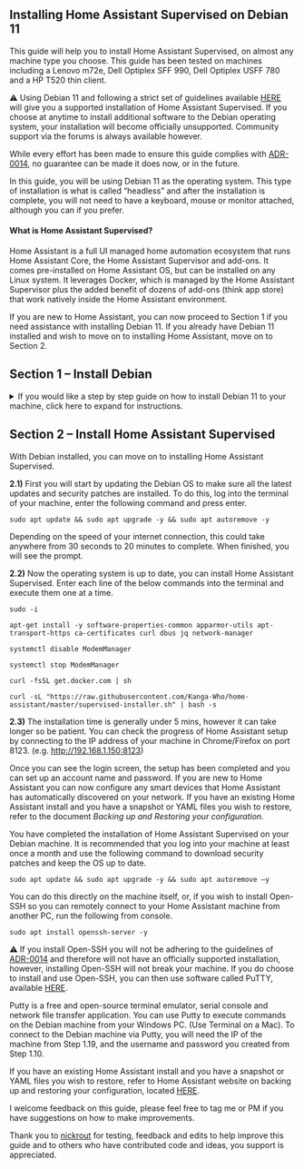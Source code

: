 ## Installing Home Assistant Supervised on Debian 11

This guide will help you to install Home Assistant Supervised, on almost any machine type you choose. This guide has been tested on machines including a Lenovo m72e, Dell Optiplex SFF 990, Dell Optiplex USFF 780 and a HP T520 thin client.

:warning: Using Debian 11 and following a strict set of guidelines available [HERE](https://github.com/home-assistant/architecture/blob/master/adr/0014-home-assistant-supervised.md) will give you a supported installation of Home Assistant Supervised. If you choose at anytime to install additional software to the Debian operating system, your installation will become officially unsupported. Community support via the forums is always available however.

While every effort has been made to ensure this guide complies with [ADR-0014](https://github.com/home-assistant/architecture/blob/master/adr/0014-home-assistant-supervised.md), no guarantee can be made it does now, or in the future.

In this guide, you will be using Debian 11 as the operating system. This type of installation is what is called “headless” and after the installation is complete, you will not need to have a keyboard, mouse or monitor attached, although you can if you prefer.

#### What is Home Assistant Supervised? ####

Home Assistant is a full UI managed home automation ecosystem that runs Home Assistant Core, the Home Assistant Supervisor and add-ons. It comes pre-installed on Home Assistant OS, but can be installed on any Linux system. It leverages Docker, which is managed by the Home Assistant Supervisor plus the added benefit of dozens of add-ons (think app store) that work natively inside the Home Assistant environment.

If you are new to Home Assistant, you can now proceed to Section 1 if you need assistance with installing Debian 11. If you already have Debian 11 installed and wish to move on to installing Home Assistant, move on to Section 2.

## Section 1 – Install Debian

<details>
  <summary>If you would like a step by step guide on how to install Debian 11 to your machine, click here to expand for instructions.</summary>


**1.1)** Start by downloading `debian-live-11.0.0-amd64-standard.iso` from [HERE](https://cdimage.debian.org/debian-cd/current-live/amd64/iso-hybrid/). If you would prefer the full Debain image with all drivers, download `firmware-11.0.0-amd64-DVD-1.iso` [HERE](https://cdimage.debian.org/cdimage/unofficial/non-free/cd-including-firmware/11.0.0+nonfree/amd64/iso-dvd/firmware-11.0.0-amd64-DVD-1.iso)

**1.2)** While Debian is downloading, you will need some other programs to help with the setup and installation. To burn the Debian ISO image to a USB thumb drive, you will use a program called Rufus which can be downloaded from [HERE](https://rufus.ie/). 

**1.3)** You will now create a bootable USB drive using Rufus and the Debian image you have downloaded. Insert a blank USB drive of at least 8gb into your PC, open Rufus and choose your USB from the drop-down menu. Now select the Debian ISO image you downloaded, and click Start. If you get any prompts, select OK or Yes to continue. When this has completed, you can move on.

**1.4)** Insert the USB you have just made into the new machine, connect a monitor, Ethernet cable, keyboard and mouse, and power on the machine. You will need to select the USB drive as the boot device, to do this, you will need to press something like F12 or DEL on your keyboard immediately when the machine is powered on.

**1.5)**	The first screen you should be able to select from is **Main Menu**, on this screen, select **Graphical Debian Installer**

**1.6)**	Next will be **Language**. Choose your language and click continue.

**1.7)**	Next will be **Select your location**. Choose your country and click continue.

**1.8)**	Next will be **Configure the keyboard**. Select your keyboard type and click continue. The installer will now perform some automated tasks which will take 1-2 minutes.

**1.9)**	Next will be **Configure the network**. Here you can name your machine, the default name will be `debian`. Choose a name and click continue. You can skip the next page by clicking continue as you do not need to set a domain name. 

**1.10)**	Next will be **Set up users and passwords**. You will be asked to create a password for the root user. Make a note of the password you choose here, and click continue.

**1.11)**	Next will be **Set up users and passwords** again. Enter a username, click continue and on the next screen, enter a password for this user account. Make note of both of these, you will need them later.

**1.12)**	Next will be **Configure the clock**. Select the correct time zone and click continue.

**1.13)**	Next will be **Partition Disks**. Select **Guided - use entire disk** and then click continue. On the next screen make sure the correct disk is selected and click continue. On the next screen select **All files in one partition** and click continue. On the next screen, make sure **Finish partitioning and write changes to disk** is selected, and click continue. On the next screen, select **Yes** and then click continue. The installer will now perform some automated tasks. This will take 1-2 mins.

**1.14)**	Next will be **Configure the package manager**. Select **Yes** and click continue. Select your Country and click continue. You can leave the default selection **deb.debian.org** selected, or select another mirror of your choosing, and click continue. Leave the next page blank and click continue. The installer will now perform some automated tasks. This will take a few minutes.

**1.15)**	Next will be **Install the GRUB bootloader**. Select **Yes** and click continue. Now select the drive you are installing Debian on, and click continue. The installer will now perform some automated tasks. This will take 1-2 mins and then installation will be complete.

**1.16)** In Debian, your user will not be a member of the sudo group so cannot run administrative commands. After the system has rebooted, log in as the root user and the password you set during **Step 1.10.** To add your user to the sudo group enter this command, and press Enter. 

```
usermod -aG sudo username
```

where *username* is the one you setup during **Step 1.11**

**1.17)**	Log out of the root account by pressing ctrl-d on your keyboard then to login to the machine using the username and password you created in **Step 1.11**.

**1.18)**	Before you start installing Home Assistant Supervised, you will need to update the operating system. Enter this command, and press enter.

```
sudo apt update && sudo apt upgrade -y && sudo apt autoremove -y
```

**1.19)**	Once this has completed, you will need to find the IP address of the machine. You can do this by checking your router, or by typing this command into the terminal.

```
ip a
```

You should now see some information on your screen showing network configuration. You are looking for information like `inet 192.168.1.150/24`, or, `inet 10.1.1.50/24` depending on your network setup. This is the IP of the machine and you can now use this to connect to the machine from another PC.
</details>

## Section 2 – Install Home Assistant Supervised

With Debian installed, you can move on to installing Home Assistant Supervised.

**2.1)** First you will start by updating the Debian OS to make sure all the latest updates and security patches are installed. To do this, log into the terminal of your machine, enter the following command and press enter.

```
sudo apt update && sudo apt upgrade -y && sudo apt autoremove -y
```

Depending on the speed of your internet connection, this could take anywhere from 30 seconds to 20 minutes to complete. When finished, you will see the prompt.

**2.2)** Now the operating system is up to date, you can install Home Assistant Supervised. Enter each line of the below commands into the terminal and execute them one at a time.

```
sudo -i

apt-get install -y software-properties-common apparmor-utils apt-transport-https ca-certificates curl dbus jq network-manager

systemctl disable ModemManager

systemctl stop ModemManager

curl -fsSL get.docker.com | sh

curl -sL "https://raw.githubusercontent.com/Kanga-Who/home-assistant/master/supervised-installer.sh" | bash -s
```

**2.3)** The installation time is generally under 5 mins, however it can take longer so be patient. You can check the progress of Home Assistant setup by connecting to the IP address of your machine in Chrome/Firefox on port 8123. (e.g. http://192.168.1.150:8123) 

Once you can see the login screen, the setup has been completed and you can set up an account name and password. If you are new to Home Assistant you can now configure any smart devices that Home Assistant has automatically discovered on your network. If you have an existing Home Assistant install and you have a snapshot or YAML files you wish to restore, refer to the document *Backing up and Restoring your configuration.*

You have completed the installation of Home Assistant Supervised on your Debian machine. It is recommended that you log into your machine at least once a month and use the following command to download security patches and keep the OS up to date.

```
sudo apt update && sudo apt upgrade -y && sudo apt autoremove –y
```

You can do this directly on the machine itself, or, if you wish to install Open-SSH so you can remotely connect to your Home Assistant machine from another PC, run the following from console. 

```
sudo apt install openssh-server -y
```

:warning: If you install Open-SSH you will not be adhering to the guidelines of [ADR-0014](https://github.com/home-assistant/architecture/blob/master/adr/0014-home-assistant-supervised.md) and therefore will not have an officially supported installation, however, installing Open-SSH will not break your machine. If you do choose to install and use Open-SSH, you can then use software called PuTTY, available [HERE](https://www.chiark.greenend.org.uk/~sgtatham/putty/latest.html).

Putty is a free and open-source terminal emulator, serial console and network file transfer application. You can use Putty to execute commands on the Debian machine from your Windows PC. (Use Terminal on a Mac). To connect to the Debian machine via Putty, you will need the IP of the machine from Step 1.19, and the username and password you created from Step 1.10.

If you have an existing Home Assistant install and you have a snapshot or YAML files you wish to restore, refer to Home Assistant website on backing up and restoring your configuration, located [HERE](https://www.home-assistant.io/common-tasks/supervised/#making-a-backup-from-the-ui). 

I welcome feedback on this guide, please feel free to tag me or PM if you have suggestions on how to make improvements.

Thank you to [nickrout](https://community.home-assistant.io/u/nickrout/) for testing, feedback and edits to help improve this guide and to others who have contributed code and ideas, you support is appreciated.
